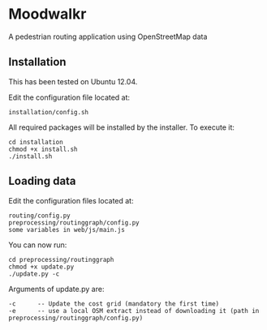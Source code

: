 Moodwalkr
=========

A pedestrian routing application using OpenStreetMap data

## Installation

This has been tested on Ubuntu 12.04.

Edit the configuration file located at:
```
installation/config.sh
```

All required packages will be installed by the installer. To execute it:
```
cd installation
chmod +x install.sh
./install.sh
```

## Loading data

Edit the configuration files located at:
```
routing/config.py
preprocessing/routinggraph/config.py
some variables in web/js/main.js
```

You can now run:
```
cd preprocessing/routinggraph
chmod +x update.py
./update.py -c
```

Arguments of update.py are:
```
-c  	-- Update the cost grid (mandatory the first time)
-e 		-- use a local OSM extract instead of downloading it (path in preprocessing/routinggraph/config.py)
```
